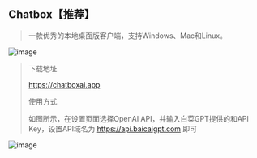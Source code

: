 ## Chatbox【推荐】
> 一款优秀的本地桌面版客户端，支持Windows、Mac和Linux。
> 
![image](https://github.com/baicaigpt/FreeGPT_FreeApiKey/assets/160614217/1d8f4abd-8be7-47d2-b0b3-4b4e4e29a8d5)
> 
> 下载地址
> 
> https://chatboxai.app
> 
> 使用方式
> 
> 如图所示，在设置页面选择OpenAI API，并输入白菜GPT提供的和API Key，设置API域名为 https://api.baicaigpt.com 即可

![image](https://github.com/baicaigpt/FreeGPT_FreeApiKey/assets/160614217/856ce576-0240-4812-b4af-44baf39dff75)

